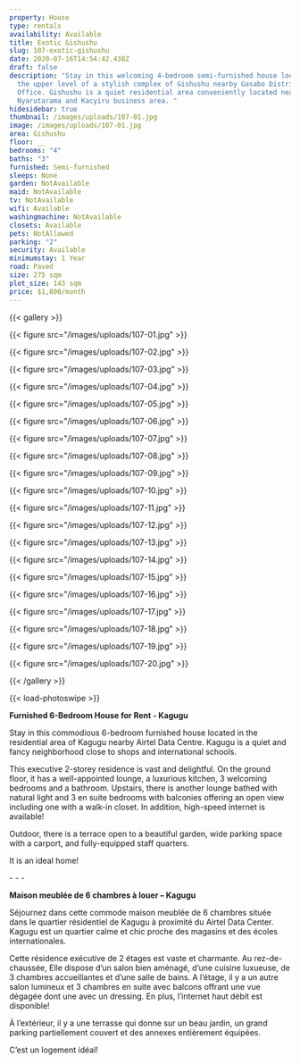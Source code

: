 ```yaml
---
property: House
type: rentals
availability: Available
title: Exotic Gishushu
slug: 107-exotic-gishushu
date: 2020-07-16T14:54:42.438Z
draft: false
description: "Stay in this welcoming 4-bedroom semi-furnished house located on
  the upper level of a stylish complex of Gishushu nearby Gasabo District
  Office. Gishushu is a quiet residential area conveniently located nearby RDB,
  Nyarutarama and Kacyiru business area. "
hidesidebar: true
thumbnail: /images/uploads/107-01.jpg
image: /images/uploads/107-01.jpg
area: Gishushu
floor: __
bedrooms: "4"
baths: "3"
furnished: Semi-furnished
sleeps: None
garden: NotAvailable
maid: NotAvailable
tv: NotAvailable
wifi: Available
washingmachine: NotAvailable
closets: Available
pets: NotAllowed
parking: "2"
security: Available
minimumstay: 1 Year
road: Paved
size: 275 sqm
plot_size: 143 sqm
price: $1,800/month
---
```

{{< gallery >}}

{{< figure src="/images/uploads/107-01.jpg" >}}

{{< figure src="/images/uploads/107-02.jpg" >}}

{{< figure src="/images/uploads/107-03.jpg" >}}

{{< figure src="/images/uploads/107-04.jpg" >}}

{{< figure src="/images/uploads/107-05.jpg" >}}

{{< figure src="/images/uploads/107-06.jpg" >}}

{{< figure src="/images/uploads/107-07.jpg" >}}

{{< figure src="/images/uploads/107-08.jpg" >}}

{{< figure src="/images/uploads/107-09.jpg" >}}

{{< figure src="/images/uploads/107-10.jpg" >}}

{{< figure src="/images/uploads/107-11.jpg" >}}

{{< figure src="/images/uploads/107-12.jpg" >}}

{{< figure src="/images/uploads/107-13.jpg" >}}

{{< figure src="/images/uploads/107-14.jpg" >}}

{{< figure src="/images/uploads/107-15.jpg" >}}

{{< figure src="/images/uploads/107-16.jpg" >}}

{{< figure src="/images/uploads/107-17.jpg" >}}

{{< figure src="/images/uploads/107-18.jpg" >}}

{{< figure src="/images/uploads/107-19.jpg" >}}

{{< figure src="/images/uploads/107-20.jpg" >}}

{{< /gallery >}}

{{< load-photoswipe >}}

**Furnished 6-Bedroom House for Rent - Kagugu**

Stay in this commodious 6-bedroom furnished house located in the residential area of Kagugu nearby Airtel Data Centre. Kagugu is a quiet and fancy neighborhood close to shops and international schools.

This executive 2-storey residence is vast and delightful. On the ground floor, it has a well-appointed lounge, a luxurious kitchen, 3 welcoming bedrooms and a bathroom. Upstairs, there is another lounge bathed with natural light and 3 en suite bedrooms with balconies offering an open view including one with a walk-in closet. In addition, high-speed internet is available!

Outdoor, there is a terrace open to a beautiful garden, wide parking space with a carport, and fully-equipped staff quarters.

It is an ideal home!

\- - -

**Maison meublée de 6 chambres à louer – Kagugu**



Séjournez dans cette commode maison meublée de 6 chambres située dans le quartier résidentiel de Kagugu à proximité du Airtel Data Center. Kagugu est un quartier calme et chic proche des magasins et des écoles internationales.

Cette résidence exécutive de 2 étages est vaste et charmante. Au rez-de-chaussée, Elle dispose d’un salon bien aménagé, d’une cuisine luxueuse, de 3 chambres accueillantes et d’une salle de bains. A l’étage, il y a un autre salon lumineux et 3 chambres en suite avec balcons offrant une vue dégagée dont une avec un dressing. En plus, l’internet haut débit est disponible!

À l’extérieur, il y a une terrasse qui donne sur un beau jardin, un grand parking partiellement couvert et des annexes entièrement équipées.

C’est un logement idéal!